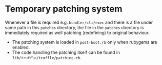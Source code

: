 # Temporary patching system

Whenever a file is required e.g. `bundler/cli/exec` and there is a file under same path in this `patches` directory, 
the file in the `patches` directory is immediately required as well patching (redefining) to original behaviour.
 
-   The patching system is loaded in `post-boot.rb` only when rubygems are enabled.
-   The code handling the patching itself can be found in `lib/truffle/truffle/patching.rb`.
